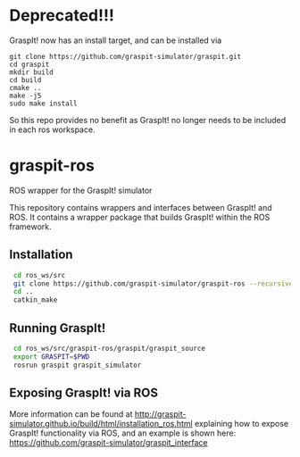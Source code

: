 # Deprecated!!!
GraspIt! now has an install target, and can be installed via 
```
git clone https://github.com/graspit-simulator/graspit.git
cd graspit
mkdir build
cd build
cmake ..
make -j5
sudo make install
```
So this repo provides no benefit as GraspIt! no longer needs to be included in each ros workspace.


# graspit-ros
ROS wrapper for the GraspIt! simulator

This repository contains wrappers and interfaces between GraspIt! and ROS. It contains a wrapper package that builds GraspIt! within the ROS framework.

## Installation

```bash
 cd ros_ws/src
 git clone https://github.com/graspit-simulator/graspit-ros --recursive
 cd ..
 catkin_make
```

## Running GraspIt!

```bash
 cd ros_ws/src/graspit-ros/graspit/graspit_source
 export GRASPIT=$PWD
 rosrun graspit graspit_simulator
```

## Exposing GraspIt! via ROS
More information can be found at http://graspit-simulator.github.io/build/html/installation_ros.html explaining how to expose GraspIt! functionality via ROS, and an example is shown here:
https://github.com/graspit-simulator/graspit_interface
